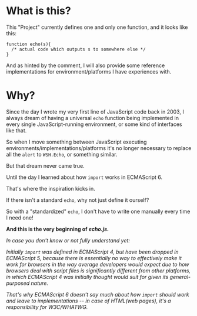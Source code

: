 # What is this?

This "Project" currently defines one and only one function, and it looks like this:
```
function echo(s){
  /* actual code which outputs s to somewhere else */
}
```

And as hinted by the comment, I will also provide some reference implementations for environment/platforms I have experiences with.

# Why?

Since the day I wrote my very first line of JavaScript code back in 2003, I always dream of having a universal ```echo``` function being implemented in every single JavaScript-running environment, or some kind of interfaces like that.

So when I move something between JavaScript executing environments/implementations/platforms it's no longer necessary to replace all the ```alert``` to ```WSH.Echo```, or something similar.

But that dream never came true.

Until the day I learned about how ```import``` works in ECMAScript 6.

That's where the inspiration kicks in.

If there isn't a standard ```echo```, why not just define it ourself?

So with a "standardized" ```echo```, I don't have to write one manually every time I need one!

**And this is the very beginning of *echo.js*.**

*In case you don't know or not fully understand yet:*

*Initially ```import``` was defined in ECMAScript 4, but have been dropped in ECMAScript 5, because there is essentially no way to effectively make it work for browsers in the way average developers would expect due to how browsers deal with script files is significantly different from other platforms, in which ECMAScript 4 was initially thought would suit for given its general-purposed nature.*

*That's why ECMAScript 6 doesn't say much about how ```import``` should work and leave to implementations -- in case of HTML(web pages), it's a responsibility for W3C/WHATWG.*
